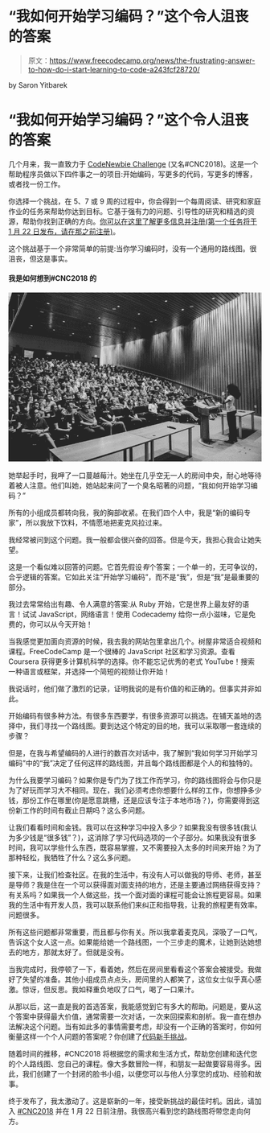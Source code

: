 # “我如何开始学习编码？”这个令人沮丧的答案

> 原文：<https://www.freecodecamp.org/news/the-frustrating-answer-to-how-do-i-start-learning-to-code-a243fcf28720/>

by Saron Yitbarek

# “我如何开始学习编码？”这个令人沮丧的答案

几个月来，我一直致力于 [CodeNewbie Challenge](http://bit.ly/2DISkLU) (又名#CNC2018)。这是一个帮助程序员做以下四件事之一的项目:开始编码，写更多的代码，写更多的博客，或者找一份工作。

你选择一个挑战，在 5、7 或 9 周的过程中，你会得到一个每周阅读、研究和家庭作业的任务来帮助你达到目标。它基于强有力的问题、引导性的研究和精选的资源，帮助你找到正确的方向。[你可以在这里了解更多信息并注册(第一个任务将于 1 月 22 日发布，请在那之前注册)](http://bit.ly/2DISkLU)。

这个挑战基于一个非常简单的前提:当你学习编码时，没有一个通用的路线图。很沮丧，但这是事实。

#### 我是如何想到#CNC2018 的

![uKmLypDx46rZusWz3a6vvdPioIRJt6MJgZmk](img/36b5f5b4474409b6a8c6b8c4281a31c7.png)

她举起手时，我呷了一口蔓越莓汁。她坐在几乎空无一人的房间中央，耐心地等待着被人注意。他们叫她，她站起来问了一个臭名昭著的问题，“我如何开始学习编码？”

所有的小组成员都转向我，我的胸部收紧。在我们四个人中，我是“新的编码专家”，所以我放下饮料，不情愿地把麦克风拉过来。

我经常被问到这个问题。我一般都会很兴奋的回答。但是今天，我担心我会让她失望。

这是一个看似难以回答的问题。它首先假设*有*个答案；一个单一的，无可争议的，合乎逻辑的答案。它如此关注“开始学习编码”，而不是“我”，但是“我”是最重要的部分。

我过去常常给出有趣、令人满意的答案:从 Ruby 开始，它是世界上最友好的语言！试试 JavaScript，网络语言！使用 Codecademy 给你一点小滋味，它是免费的，你可以从今天开始！

当我感觉更加面向资源的时候，我去我的网站包里拿出几个。树屋非常适合视频和课程。FreeCodeCamp 是一个很棒的 JavaScript 社区和学习资源。查看 Coursera 获得更多计算机科学的选择。你不能忘记优秀的老式 YouTube！搜索一种语言或框架，并选择一个简短的视频让你开始！

我说话时，他们做了激烈的记录，证明我说的是有价值的和正确的。但事实并非如此。

开始编码有很多种方法。有很多东西要学，有很多资源可以挑选。在铺天盖地的选择中，我们寻找一个路线图。要到达这个特定的目的地，我可以采取哪一套连续的步骤？

但是，在我与希望编码的人进行的数百次对话中，我了解到“我如何学习开始学习编码”中的“我”决定了任何这样的路线图，并且每个路线图都是个人的和独特的。

为什么我要学习编码？如果你是专门为了找工作而学习，你的路线图将会与你只是为了好玩而学习大不相同。现在，我们必须考虑你想要什么样的工作，你想挣多少钱，那份工作在哪里(你是愿意跳槽，还是应该专注于本地市场？)，你需要得到这份新工作的时间有截止日期吗？这么多问题。

让我们看看时间和金钱。我可以在这种学习中投入多少？如果我没有很多钱(我认为多少钱是“很多钱”？)，这消除了学习代码选项的一个子部分。如果我没有很多时间，我可以学些什么东西，既容易掌握，又不需要投入太多的时间来开始？为了那种轻松，我牺牲了什么？这么多问题。

接下来，让我们检查社区。在我的生活中，有没有人可以做我的导师、老师，甚至是导师？我是住在一个可以获得面对面支持的地方，还是主要通过网络获得支持？有关系吗？如果我一个人做这些，找一个面对面的课程可能会让旅程更容易。如果我的生活中有开发人员，我可以联系他们来纠正和指导我，让我的旅程更有效率。问题很多。

所有这些问题都非常重要，而且都与你有关。所以我拿着麦克风，深吸了一口气，告诉这个女人这一点。如果能给她一个路线图，一个三步走的魔术，让她到达她想去的地方，那就太好了。但就是没有。

当我完成时，我停顿了一下，看着她，然后在房间里看看这个答案会被接受。我做好了失望的准备。其他小组成员点点头，房间里的人都笑了，这位女士似乎真心感激。惊讶，但反思。我如释重负地叹了口气，喝了一口果汁。

从那以后，这一直是我的首选答案，我能感觉到它有多大的帮助。问题是，要从这个答案中获得最大价值，通常需要一次对话，一次来回探索和剖析。我一直在想办法解决这个问题。当有如此多的事情需要考虑，却没有一个正确的答案时，你如何衡量这样一个个人问题的答案呢？你创建了[代码新手挑战](http://bit.ly/2DISkLU)。

随着时间的推移，#CNC2018 将根据您的需求和生活方式，帮助您创建和迭代您的个人路线图、您自己的课程。像大多数冒险一样，和朋友一起做要容易得多。因此，我们创建了一个封闭的脸书小组，以便您可以与他人分享您的成功、经验和故事。

终于发布了，我太激动了。这是崭新的一年，接受新挑战的最佳时机。因此，请加入 [#CNC2018](http://bit.ly/2DISkLU) 并在 1 月 22 日前注册。我很高兴看到您的路线图将带您走向何方。